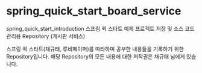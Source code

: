 # spring_quick_start_board_service
spring_quick_start_introduction 스프링 퀵 스타트 예제 프로젝트 저장 및 소스 코드 관리용 Repository (게시판 서비스)

스프링 퀵 스타트(채규태, 루비페이퍼)를 따라하며 공부한 내용들을 기록하기 위한 Repository입니다. 해당 Repository의 모든 내용에 대한 저작권은 채규태 님에게 있습니다.
